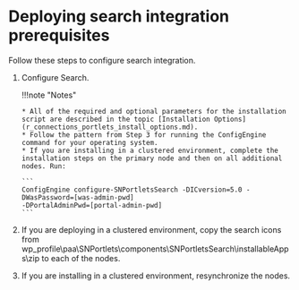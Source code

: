 # Deploying search integration prerequisites

Follow these steps to configure search integration.

1.  Configure Search.

    !!!note "Notes"

        * All of the required and optional parameters for the installation script are described in the topic [Installation Options](r_connections_portlets_install_options.md).
        * Follow the pattern from Step 3 for running the ConfigEngine command for your operating system.
        * If you are installing in a clustered environment, complete the installation steps on the primary node and then on all additional nodes. Run:

        ```
        ConfigEngine configure-SNPortletsSearch -DICversion=5.0 -DWasPassword=[was-admin-pwd] 
        -DPortalAdminPwd=[portal-admin-pwd]
        ```

2.  If you are deploying in a clustered environment, copy the search icons from wp\_profile\\paa\\SNPortlets\\components\\SNPortletsSearch\\installableApps\\zip to each of the nodes.

3.  If you are installing in a clustered environment, resynchronize the nodes.



